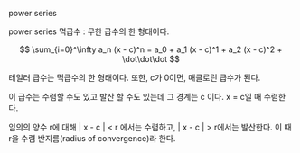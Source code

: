
power series

power series 멱급수
: 무한 급수의 한 형태이다.

$$
\sum_{i=0}^\infty a_n (x - c)^n = a_0 + a_1 (x - c)^1 + a_2 (x - c)^2 + \dot\dot\dot
$$

테일러 급수는 멱급수의 한 형태이다. 또한, c가 0이면, 매클로린 급수가 된다.

이 급수는 수렴할 수도 있고 발산 할 수도 있는데 그 경계는 c 이다. x = c일 때 수렴한다.

임의의 양수 r에 대해 | x - c | < r 에서는 수렴하고, | x - c | > r에서는 발산한다. 이 때 r을 수렴 반지름(radius of convergence)라 한다.



